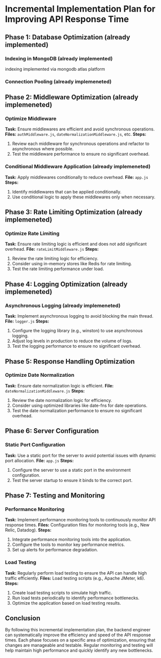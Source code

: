 # Incremental Implementation Plan for Improving API Response Time

## Phase 1: Database Optimization (already implemented)

### Indexing in MongoDB (already implemented)

indexing implemented via mongodb atlas platform

### Connection Pooling (already implemeneted)

## Phase 2: Middleware Optimization (already implemeneted)

### Optimize Middleware

**Task:** Ensure middlewares are efficient and avoid synchronous operations.
**Files:** `authMiddleware.js`, `dateNormalizationMiddleware.js`, etc.
**Steps:**

1. Review each middleware for synchronous operations and refactor to asynchronous where possible.
2. Test the middleware performance to ensure no significant overhead.

### Conditional Middleware Application (already implemeneted)

**Task:** Apply middlewares conditionally to reduce overhead.
**File:** `app.js`
**Steps:**

1. Identify middlewares that can be applied conditionally.
2. Use conditional logic to apply these middlewares only when necessary.

## Phase 3: Rate Limiting Optimization (already implemeneted)

### Optimize Rate Limiting

**Task:** Ensure rate limiting logic is efficient and does not add significant overhead.
**File:** `rateLimitMiddleware.js`
**Steps:**

1. Review the rate limiting logic for efficiency.
2. Consider using in-memory stores like Redis for rate limiting.
3. Test the rate limiting performance under load.

## Phase 4: Logging Optimization (already implemeneted)

### Asynchronous Logging (already implemeneted)

**Task:** Implement asynchronous logging to avoid blocking the main thread.
**File:** `logger.js`
**Steps:**

1. Configure the logging library (e.g., winston) to use asynchronous logging.
2. Adjust log levels in production to reduce the volume of logs.
3. Test the logging performance to ensure no significant overhead.

## Phase 5: Response Handling Optimization

### Optimize Date Normalization

**Task:** Ensure date normalization logic is efficient.
**File:** `dateNormalizationMiddleware.js`
**Steps:**

1. Review the date normalization logic for efficiency.
2. Consider using optimized libraries like date-fns for date operations.
3. Test the date normalization performance to ensure no significant overhead.

## Phase 6: Server Configuration

### Static Port Configuration

**Task:** Use a static port for the server to avoid potential issues with dynamic port allocation.
**File:** `app.js`
**Steps:**

1. Configure the server to use a static port in the environment configuration.
2. Test the server startup to ensure it binds to the correct port.

## Phase 7: Testing and Monitoring

### Performance Monitoring

**Task:** Implement performance monitoring tools to continuously monitor API response times.
**Files:** Configuration files for monitoring tools (e.g., New Relic, Datadog).
**Steps:**

1. Integrate performance monitoring tools into the application.
2. Configure the tools to monitor key performance metrics.
3. Set up alerts for performance degradation.

### Load Testing

**Task:** Regularly perform load testing to ensure the API can handle high traffic efficiently.
**Files:** Load testing scripts (e.g., Apache JMeter, k6).
**Steps:**

1. Create load testing scripts to simulate high traffic.
2. Run load tests periodically to identify performance bottlenecks.
3. Optimize the application based on load testing results.

## Conclusion

By following this incremental implementation plan, the backend engineer can systematically improve the efficiency and speed of the API response times. Each phase focuses on a specific area of optimization, ensuring that changes are manageable and testable. Regular monitoring and testing will help maintain high performance and quickly identify any new bottlenecks.
